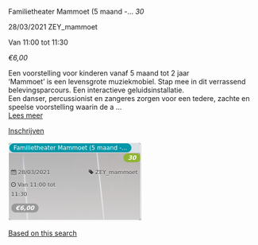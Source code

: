 Familietheater Mammoet (5 maand -... *30*

  
28/03/2021 ZEY\_mammoet  

Van 11:00 tot 11:30

*€6,00*

  

  

Een voorstelling voor kinderen vanaf 5 maand tot 2 jaar  
‘Mammoet’ is een levensgrote muziekmobiel. Stap mee in dit verrassend belevingsparcours. Een interactieve geluidsinstallatie.  
Een danser, percussionist en zangeres zorgen voor een tedere, zachte en speelse voorstelling waarin de a ...  
[Lees meer](https://tickets.vgc.be/activity/subscribe/ZEY_mammoet)

[Inschrijven](https://tickets.vgc.be/activity/subscribe/ZEY_mammoet)

![](59170.png)

[Based on this search](https://tickets.vgc.be/activity/index?&vrijeplaatsen=1&Age%5B%5D=3%2C4&entity=276)
